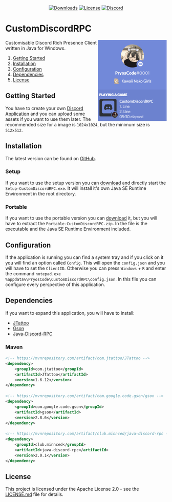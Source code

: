 <p align="center">
    <a href="https://github.com/PryosCode/CustomDiscordRPC/releases"><img src="https://img.shields.io/github/downloads/PryosCode/CustomDiscordRPC/total?label=Downloads" alt="Downloads"></a>
    <a href="https://github.com/PryosCode/CustomDiscordRPC/blob/master/LICENSE"><img src="https://img.shields.io/github/license/PryosCode/CustomDiscordRPC?label=License" alt="License"></a>
    <a href="https://discord.gg/bF2GRHq"><img src="https://discordapp.com/api/guilds/350302354639290379/widget.png" alt="Discord"></a>
</p>

# CustomDiscordRPC

<a href="https://github.com/PryosCode/CustomDiscordRPC/releases"><img align="right" src="images/banner.gif"></a>

Customisable Discord Rich Presence Client written in Java for Windows.

1. [Getting Started](#getting-started)
2. [Installation](#installation)
3. [Configuration](#configuration)
4. [Dependencies](#dependencies)
5. [License](#license)

## Getting Started

You have to create your own [Discord Application](https://discordapp.com/developers/applications) and you can upload some assets if you want to use them later. The recommended size for a image is `1024x1024`, but the minimum size is `512x512`.

## Installation

The latest version can be found on [GitHub](https://github.com/PryosCode/CustomDiscordRPC/releases).

### Setup

If you want to use the setup version you can [download](https://github.com/PryosCode/CustomDiscordRPC/releases) and directly start the `Setup-CustomDiscordRPC.exe`. It will install it's own Java SE Runtime Environment in the root directory.

### Portable

If you want to use the portable version you can [download](https://github.com/PryosCode/CustomDiscordRPC/releases) it, but you will have to extract the `Portable-CustomDiscordRPC.zip`. In the file is the executable and the Java SE Runtime Environment included.

## Configuration

If the application is running you can find a system tray and if you click on it you will find an option called `Config`.
This will open the `config.json` and you will have to set the `ClientID`.
Otherwise you can press `Windows` + `R` and enter the command `notepad.exe %appdata%\PryosCode\CustomDiscordRPC\config.json`.
In this file you can configure every perspective of this application.

## Dependencies

If you want to expand this application, you will have to install:

* [JTattoo](http://www.jtattoo.net/)
* [Gson](https://github.com/google/gson)
* [Java-Discord-RPC](https://github.com/MinnDevelopment/java-discord-rpc)

### Maven

```xml
<!-- https://mvnrepository.com/artifact/com.jtattoo/JTattoo -->
<dependency>
    <groupId>com.jtattoo</groupId>
    <artifactId>JTattoo</artifactId>
    <version>1.6.12</version>
</dependency>

<!-- https://mvnrepository.com/artifact/com.google.code.gson/gson -->
<dependency>
    <groupId>com.google.code.gson</groupId>
    <artifactId>gson</artifactId>
    <version>2.8.6</version>
</dependency>

<!-- https://mvnrepository.com/artifact/club.minnced/java-discord-rpc -->
<dependency>
    <groupId>club.minnced</groupId>
    <artifactId>java-discord-rpc</artifactId>
    <version>2.0.1</version>
</dependency>
```

## License

This project is licensed under the Apache License 2.0 - see the [LICENSE.md](https://github.com/PryosCode/CustomDiscordRPC/blob/master/LICENSE) file for details.
